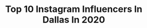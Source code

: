 ---
title: Top 10 Instagram Influencers In Dallas In 2020
description: >-
  Find top Instagram influencers in Dallas in 2020. Most popular hashtags: #mandown #motivation #strapseason #ltkstyletip.
platform: Instagram
profiles:
  - username: "zblomberg"
    fullname: >-
      Zach Blomberg
    location: "United States"
    followers: 2249
    engagement: 1828
    commentsToLikes: 0.028949
    avatar: "https://scontent-lhr8-1.cdninstagram.com/v/t51.2885-19/s320x320/60500568_296876297887658_4439571101030285312_n.jpg?_nc_ht=scontent-lhr8-1.cdninstagram.com&_nc_ohc=7Gw58sizvRgAX86o1N7&oh=3d6d2439521ec3f5aae35458e010d8de&oe=5EBB05CF"
    verified: false
    hashtags: ""
  - username: "crystalxdanielle"
    fullname: >-
      Crystal Danielle
    location: "United States"
    followers: 10084
    engagement: 1408
    commentsToLikes: 0.098673
    avatar: "https://scontent-ams4-1.cdninstagram.com/v/t51.2885-19/s320x320/49906748_306458533330988_4578922650683834368_n.jpg?_nc_ht=scontent-ams4-1.cdninstagram.com&_nc_ohc=WoXReqoGvQgAX8O8ap9&oh=0fcd9f819c163565ebead07943fd7473&oe=5EB8435A"
    verified: false
    hashtags: "#pregnancyannouncment, #stonyfieldorganic, #avalon, #hotmomsummer"
  - username: "karissfarris"
    fullname: >-
      Kariss Farris
    location: "United States"
    followers: 22852
    engagement: 1210
    commentsToLikes: 0.060307
    avatar: "https://scontent-amt2-1.cdninstagram.com/v/t51.2885-19/s320x320/79749512_753071171865735_8627924561280630784_n.jpg?_nc_ht=scontent-amt2-1.cdninstagram.com&_nc_ohc=MZGySpQtQXIAX81Qw_q&oh=4353374e75b187325c0a93959070a814&oe=5EB78323"
    verified: false
    hashtags: "#lingokids, #wikstenhaori, #handmadewardrobe, #evereden"
  - username: "jayciekathleen"
    fullname: >-
      J A Y C I E ⋒ ⋒ ⋒
    location: "United States"
    followers: 12614
    engagement: 1352
    commentsToLikes: 0.058730
    avatar: "https://scontent-lhr8-1.cdninstagram.com/v/t51.2885-19/s320x320/78713429_636702250401681_5050759618859368448_n.jpg?_nc_ht=scontent-lhr8-1.cdninstagram.com&_nc_ohc=Mqz_IDHHLv4AX_kI3gE&oh=b9987c0f2b9552c83625b82befb0ac5d&oe=5EB907CC"
    verified: false
    hashtags: "#ootdfashion, #boredinthehouse, #marykateandashley, #spicypickle"
  - username: "kaiforbath"
    fullname: >-
      Kai Forbath
    location: "United States"
    followers: 35328
    engagement: 1306
    commentsToLikes: 0.055061
    avatar: "https://scontent-lhr8-1.cdninstagram.com/v/t51.2885-19/s320x320/75523248_440729003496888_6483303294235049984_n.jpg?_nc_ht=scontent-lhr8-1.cdninstagram.com&_nc_ohc=MHFRL8G0P2QAX_-UsSy&oh=5aa098c0a60f619160ecfbaf3fa49fe6&oe=5EBA0B22"
    verified: true
    hashtags: "#skol, #bringithome"
  - username: "errolspencejr"
    fullname: >-
      Errol Spence Jr
    location: "United States"
    followers: 640673
    engagement: 870
    commentsToLikes: 0.026406
    avatar: "https://scontent-ams4-1.cdninstagram.com/v/t51.2885-19/s320x320/51899657_300916257267809_8732083428083630080_n.jpg?_nc_ht=scontent-ams4-1.cdninstagram.com&_nc_ohc=IGvrt5J4wh4AX-5cip5&oh=7fbca46b66ca2c6b26c16fd3cb8824fd&oe=5EBA1562"
    verified: true
    hashtags: "#raisinngblackqueens, #mambamentality, #mandownpromotions, #jamamerican"
  - username: "ameirylife"
    fullname: >-
      Meir - Fashion & Lifestyle
    location: "United States"
    followers: 3810
    engagement: 2096
    commentsToLikes: 0.543038
    avatar: "https://scontent-bos3-1.cdninstagram.com/v/t51.2885-19/s320x320/53357870_336018193930908_5830767585808875520_n.jpg?_nc_ht=scontent-bos3-1.cdninstagram.com&_nc_ohc=8JgrrKkfqr0AX9g0pB2&oh=8835afd40db01a9a13f90aa934fcc238&oe=5EBB95D9"
    verified: false
    hashtags: "#ltkhome, #mvmtambassador, #liketkit, #ltkspring"
  - username: "kerry.linney"
    fullname: >-
      𝐖𝐀𝐋𝐊𝐈𝐍𝐆 𝐀𝐓𝐌𝐒 🏧
    location: "United States"
    followers: 2111
    engagement: 2378
    commentsToLikes: 0.162525
    avatar: "https://scontent-ort2-2.cdninstagram.com/v/t51.2885-19/s320x320/89853348_569404673920807_3085605011976093696_n.jpg?_nc_ht=scontent-ort2-2.cdninstagram.com&_nc_ohc=pEW4hyTm3KMAX96s7nn&oh=55ee8775c6999ce50324e6e7f2c0c50d&oe=5EB38337"
    verified: false
    hashtags: "#justdoit, #personalgrowth, #onlinebusiness, #grateful"
  - username: "chandidayle"
    fullname: >-
      Chandi Dayle
    location: "United States"
    followers: 11645
    engagement: 1332
    commentsToLikes: 0.051689
    avatar: "https://scontent-ams4-1.cdninstagram.com/v/t51.2885-19/s320x320/83013664_2481443528736946_3788369838942978048_n.jpg?_nc_ht=scontent-ams4-1.cdninstagram.com&_nc_ohc=W3Zd3L1hnqIAX9KRKoA&oh=692bdf9abb6f9df8fb063c21b16c8c77&oe=5EB93815"
    verified: false
    hashtags: "#gameday, #dalvsne, #yummy, #glutenfree"
  - username: "ashleyfaithnewman"
    fullname: >-
      ashley newman
    location: "United States"
    followers: 205368
    engagement: 1862
    commentsToLikes: 0.024181
    avatar: "https://scontent-ams4-1.cdninstagram.com/v/t51.2885-19/s320x320/75098631_671545976704561_4513198621579018240_n.jpg?_nc_ht=scontent-ams4-1.cdninstagram.com&_nc_ohc=f08QGP2uOOYAX8MTVCG&oh=1c4a1a99a78498e349253293266b0dfe&oe=5EBA2ED9"
    verified: false
    hashtags: "#pov, #duet, #greenscreen"
---